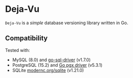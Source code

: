 # Deja-Vu

`Deja-Vu` is a *simple* database versioning library written in Go.  

## Compatibility

Tested with:
- MySQL (8.0) and [go-sql-driver](https://github.com/go-sql-driver/mysql) (v1.7.0)
- PostgreSQL (15.2) and [Go pgx driver](https://github.com/jackc/pgx) (v5.3.1)
- SQLite [modernc.org/sqlite](https://gitlab.com/cznic/sqlite) (v1.21.0)
